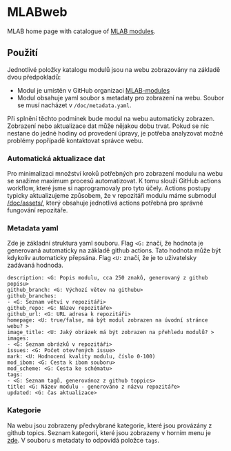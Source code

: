 # MLABweb

MLAB home page with catalogue of [MLAB modules](https://github.com/MLAB-modules).


## Použití 

Jednotlivé položky katalogu modulů jsou na webu zobrazovány na základě dvou předpokladů:
 - Modul je umístěn v GitHub organizaci [MLAB-modules](https://github.com/MLAB-modules)
 - Modul obsahuje yaml soubor s metadaty pro zobrazení na webu. Soubor se musí nacházet v `/doc/metadata.yaml`.

Při splnění těchto podmínek bude modul na webu automaticky zobrazen. Zobrazení nebo aktualizace dat může nějakou dobu trvat. Pokud se nic nestane do jedné hodiny od provedení úpravy, je potřeba analyzovat možné problémy popřípadě kontaktovat správce webu. 


### Automatická aktualizace dat
Pro minimalizaci množství kroků potřebných pro zobrazení modulu na webu se snažíme maximum procesů automatizovat. K tomu slouží GitHub actions workflow, které jsme si naprogramovaly pro tyto účely. Actions postupy typicky aktualizujeme způsobem, že v repozitáři modulu máme submodul [/doc/assets/](https://github.com/MLAB-project/documents), který obsahuje jednotlivá actions potřebná pro správné fungování repozitáře. 


### Metadata yaml

Zde je základní struktura yaml souboru.
Flag `<G:` značí, že hodnota je generovaná automaticky na základě github actions. Tato hodnota může být kdykoliv automaticky přepsána. 
Flag `<U:` značí, že je to uživatelsky zadávaná hodnoda. 

```
description: <G: Popis modulu, cca 250 znaků, generovaný z github popisu>
github_branch: <G: Výchozí větev na githubu>
github_branches: 
- <G: Seznam větví v repozitáři>
github_repo: <G: Název repozitáře>
github_url: <G: URL adresa k repozitáři>
homepage: <U: true/false, má být modul zobrazen na úvodní stránce webu? >
image_title: <U: Jaký obrázek má být zobrazen na přehledu modulů? >
images:
- <G: Seznam obrázků v repozitáři>
issues: <G: Počet otevřených issue>
mark: <U: Hodnocení kvality modulu, číslo 0-100)
mod_ibom: <G: Cesta k ibom souboru>
mod_scheme: <G: Cesta ke schématu>
tags:
- <G: Seznam tagů, generovánoz z github toppics>
title: <G: Název modulu - generováno z názvu repozitáře>
updated: <G: čas aktualizace>
```


### Kategorie
Na webu jsou zobrazeny předvybrané kategorie, které jsou provázány z github topics. Seznam kategorií, které jsou zobrazeny v horním menu je [zde](/src/MLABweb/categories.py). V souboru s metadaty to odpovídá položce `tags`. 
